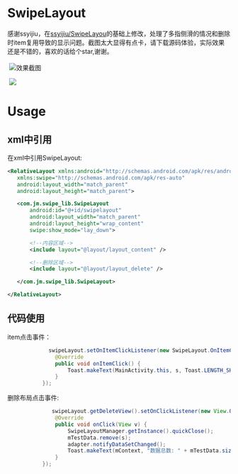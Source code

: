 # SwipeLayout
感谢ssyijiu，在[ssyijiu/SwipeLayou](https://github.com/ssyijiu/SwipeLayout)的基础上修改，处理了多指侧滑的情况和删除时item复用导致的显示问题。截图太大显得有点卡，请下载源码体验，实际效果还是不错的，喜欢的话给个star,谢谢。<br><br>  ![效果截图](https://github.com/jamin918/gif_repository/blob/master/swipe_delete.gif)

  ![](https://github.com/jamin918/gif_repository/blob/master/swipe_delete2.gif)
  
# Usage  

## xml中引用  
 在xml中引用SwipeLayout:
 ```xml
 <RelativeLayout xmlns:android="http://schemas.android.com/apk/res/android"
    xmlns:swipe="http://schemas.android.com/apk/res-auto"
    android:layout_width="match_parent"
    android:layout_height="match_parent">

    <com.jm.swipe_lib.SwipeLayout
        android:id="@+id/swipelayout"
        android:layout_width="match_parent"
        android:layout_height="wrap_content"
        swipe:show_mode="lay_down">

        <!--内容区域-->
        <include layout="@layout/layout_content" />

        <!--删除区域-->
        <include layout="@layout/layout_delete" />

    </com.jm.swipe_lib.SwipeLayout>

</RelativeLayout>
 ```
 
 ## 代码使用
 item点击事件：
 ```java
              swipeLayout.setOnItemClickListener(new SwipeLayout.OnItemClickListener() {
                @Override
                public void onItemClick() {
                    Toast.makeText(MainActivity.this, s, Toast.LENGTH_SHORT).show();
                }
            });
  ```
    
    
 删除布局点击事件:
 ```java
               swipeLayout.getDeleteView().setOnClickListener(new View.OnClickListener() {
                @Override
                public void onClick(View v) {
                    SwipeLayoutManager.getInstance().quickClose();
                    mTestData.remove(s);
                    adapter.notifyDataSetChanged();
                    Toast.makeText(mContext, "数据总数: " + mTestData.size(), Toast.LENGTH_SHORT).show();
                }
            });
  ```
